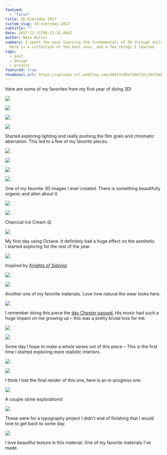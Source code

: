```yaml
---
featued:
  - "false"
title: 3D Everyday 2017
custom_slug: 3d-everyday-2017
subtitle: ""
date: 2017-12-31T06:11:35.894Z
author: Nate Butler
summary: I spent the year learning the fundamentals of 3D through daily renders.
  Here is a collection of the best ones, and a few things I learned.
tags:
  - post
  - design
  - project
featured: true
thumbnail_url: https://uploads-ssl.webflow.com/60453108a750bf32c24d79eb/604aeb55bdf6b18931550387_nate_butler_3D_2017_0011.jpg
---
```


Here are some of my favorites from my first year of doing 3D!

![](https://uploads-ssl.webflow.com/60453108a750bf32c24d79eb/604ae9758a23d1847f29f017_nate_butler_3D_2017_0004.jpg)

![](https://uploads-ssl.webflow.com/60453108a750bf32c24d79eb/604ae992c06bf100ea83890f_nate_butler_3D_2017_0005.jpg)

![](https://uploads-ssl.webflow.com/60453108a750bf32c24d79eb/604aeadbc06bf1ad6e838d0f_nate_butler_3D_2017_0006.jpg)

![](https://uploads-ssl.webflow.com/60453108a750bf32c24d79eb/604aeaeaac5dd6c60f02c433_nate_butler_3D_2017_0007.jpg)

Started exploring lighting and really pushing the film grain and chromatic aberration. This led to a few of my favorite pieces.

![](https://uploads-ssl.webflow.com/60453108a750bf32c24d79eb/604aeaf20898efa83d3df695_nate_butler_3D_2017_0008.jpg)

![](https://uploads-ssl.webflow.com/60453108a750bf32c24d79eb/604aeb3e7c8fe170c8c58b6f_nate_butler_3D_2017_0009.jpg)

![](https://uploads-ssl.webflow.com/60453108a750bf32c24d79eb/604aeb4642229ef1fef49bfe_nate_butler_3D_2017_0010.jpg)

![](https://uploads-ssl.webflow.com/60453108a750bf32c24d79eb/604aeb55bdf6b18931550387_nate_butler_3D_2017_0011.jpg)

One of my favorite 3D images I ever created. There is something beautifully organic and alien about it.

![](https://uploads-ssl.webflow.com/60453108a750bf32c24d79eb/604aeb8d8e5d16969c94aa2d_nate_butler_3D_2017_0012.jpg)

![](https://uploads-ssl.webflow.com/60453108a750bf32c24d79eb/604aeb9fa118ea5d31c1a153_nate_butler_3D_2017_0013.jpg)

Charcoal Ice Cream 😛

![](https://uploads-ssl.webflow.com/60453108a750bf32c24d79eb/604ae9a49b859d50f9f52687_nate_butler_3D_2017_0000.jpg)

My first day using Octane. It definitely had a huge effect on the aesthetic I started exploring for the rest of the year.

![](https://uploads-ssl.webflow.com/60453108a750bf32c24d79eb/604aebd97c8fe1d567c58d54_nate_butler_3D_2017_0014.jpg)

Inspired by _[Knights of Sidonia](https://en.wikipedia.org/wiki/Knights_of_Sidonia)_

![](https://uploads-ssl.webflow.com/60453108a750bf32c24d79eb/604aec13ac5dd6106202c9b7_nate_butler_3D_2017_0015.jpg)

![](https://uploads-ssl.webflow.com/60453108a750bf32c24d79eb/604aec22bdf6b134e955090b_nate_butler_3D_2017_0016.jpg)

Another one of my favorite materials. Love how natural the wear looks here.

![](https://uploads-ssl.webflow.com/60453108a750bf32c24d79eb/604ae9d11b23e8fc14bf945c_nate_butler_3D_2017_0002.jpg)

I remember doing this piece the [day Chester passed.](https://www.rollingstone.com/music/music-news/chester-benningtons-last-days-linkin-park-singers-mix-of-hope-heaviness-124862/) His music had such a huge impact on me growing up – this was a pretty brutal loss for me.

![](https://uploads-ssl.webflow.com/60453108a750bf32c24d79eb/604aec4da6f082a58bd74c35_nate_butler_3D_2017_0017.jpg)

![](https://uploads-ssl.webflow.com/60453108a750bf32c24d79eb/604aec5b725b8cc3bf3b6f1f_nate_butler_3D_2017_0018.jpg)

Some day I hope to make a whole series out of this piece – This is the first time I started exploring more realistic interiors.

![](https://uploads-ssl.webflow.com/60453108a750bf32c24d79eb/604aec828a23d1bf7b29f81b_nate_butler_3D_2017_0019.jpg)

![](https://uploads-ssl.webflow.com/60453108a750bf32c24d79eb/604aec8caff10059b9256af1_nate_butler_3D_2017_0020.jpg)

I think I lost the final render of this one, here is an in-progress one.

![](https://uploads-ssl.webflow.com/60453108a750bf32c24d79eb/604aecaa0d69f21306ecd22d_nate_butler_3D_2017_0021.jpg)

A couple slime explorations!

![](https://uploads-ssl.webflow.com/60453108a750bf32c24d79eb/604aecbdd4cff91c60695c9e_nate_butler_3D_2017_0022.jpg)

These were for a typography project I didn't end of finishing that I would love to get back to some day.

![](https://uploads-ssl.webflow.com/60453108a750bf32c24d79eb/604aea855237e53a379a0887_nate_butler_3D_2017_0003.jpg)

I love beautiful texture in this material. One of my favorite materials I've made.
